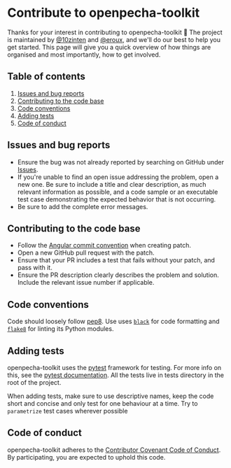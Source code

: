 # Contribute to openpecha-toolkit

Thanks for your interest in contributing to openpecha-toolkit 🎉 The project is maintained
by [@10zinten](https://github.com/10zinten) and [@eroux](https://github.com/eroux),
and we'll do our best to help you get started. This page will give you a quick
overview of how things are organised and most importantly, how to get involved.

## Table of contents

1. [Issues and bug reports](#issues-and-bug-reports)
1. [Contributing to the code base](#contributing-to-the-code-base)
1. [Code conventions](#code-conventions)
1. [Adding tests](#adding-tests)
1. [Code of conduct](#code-of-conduct)

## Issues and bug reports

* Ensure the bug was not already reported by searching on GitHub under [Issues](https://github.com/OpenPecha/openpecha-toolkit/issues).
* If you're unable to find an open issue addressing the problem, open a new one. Be sure to include a title and clear description, as much relevant information as possible, and a code sample or an executable test case demonstrating the expected behavior that is not occurring.
* Be sure to add the complete error messages.

## Contributing to the code base

* Follow the [Angular commit convention](https://github.com/angular/angular.js/blob/master/DEVELOPERS.md#-git-commit-guidelines) when creating patch.
* Open a new GitHub pull request with the patch.
* Ensure that your PR includes a test that fails without your patch, and pass with it.
* Ensure the PR description clearly describes the problem and solution. Include the relevant issue number if applicable.

## Code conventions

Code should loosely follow [pep8](https://www.python.org/dev/peps/pep-0008/).
Use uses [`black`](https://github.com/ambv/black) for code formatting and 
[`flake8`](http://flake8.pycqa.org/en/latest/) for linting its Python modules.

## Adding tests

openpecha-toolkit uses the [pytest](http://doc.pytest.org/) framework for testing. For more
info on this, see the [pytest documentation](http://docs.pytest.org/en/latest/contents.html).
All the tests live in tests directory in the root of the project.

When adding tests, make sure to use descriptive names, keep the code short and
concise and only test for one behaviour at a time. Try to `parametrize` test
cases wherever possible

## Code of conduct

openpecha-toolkit adheres to the
[Contributor Covenant Code of Conduct](https://www.contributor-covenant.org/version/2/0/code_of_conduct/).
By participating, you are expected to uphold this code.
